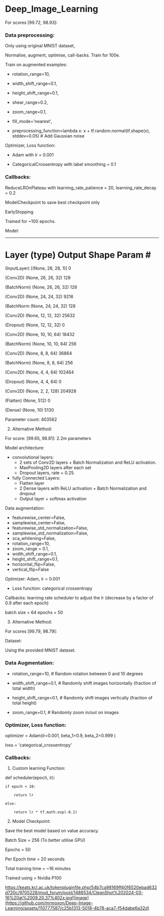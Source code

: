 # Deep_Image_Learning

For scores [99.72, 98.93]:

### Data preprocessing:

Only using original MNIST dataset,

Normalise, augment, optimise, call-backs. Train for 100e.

Train on augmented examples:

- rotation_range=10,

- width_shift_range=0.1,

- height_shift_range=0.1,

- shear_range=0.2,

- zoom_range=0.1,

- fill_mode='nearest',

- preprocessing_function=lambda x: x + tf.random.normal(tf.shape(x), stddev=0.05)  # Add Gaussian noise

Optimizer, Loss function:

- Adam with lr = 0.001

- CategoricalCrossentropy with label smoothing = 0.1


### Callbacks:

ReduceLROnPlateau with learning_rate_patience = 20, learning_rate_decay = 0.2

ModelCheckpoint to save best checkpoint only

EarlyStopping

Trained for ~100 epochs.

Model:
_________________________________________________________________
 Layer (type)                Output Shape              Param #   
===================================================

(InputLayer)    [(None, 28, 28, 1)]       0

(Conv2D)       (None, 26, 26, 32)        128

(BatchNorm)  (None, 26, 26, 32)       128

(Conv2D)       (None, 24, 24, 32)        9216

(BatchNorm  (None, 24, 24, 32)       128

(Conv2D)       (None, 12, 12, 32)        25632

(Dropout)   (None, 12, 12, 32)        0

(Conv2D)       (None, 10, 10, 64)        18432

(BatchNorm)  (None, 10, 10, 64)       256

(Conv2D)       (None, 8, 8, 64)          36864

(BatchNorm)  (None, 8, 8, 64)         256

(Conv2D)       (None, 4, 4, 64)          102464

(Dropout)   (None, 4, 4, 64)          0

(Conv2D)       (None, 2, 2, 128)         204928

(Flatten)   (None, 512)               0

(Dense)        (None, 10)                5130

Parameter count: 403562

2. Alternative Method:

For score: [99.65, 98.81]:
2.2m parameters

Model architecture:
- convolutional layers:
     * 2 sets of Conv2D layers + Batch Normalization and ReLU activation.
     * MaxPooling2D layers after each set
     * Dropout layers, rate = 0.25.
- fully Connected Layers:
    * Flatten layer
    * 2 Dense layers with ReLU activation + Batch Normalization and dropout
    * Output layer + softmax activation

Data augmentation:
- featurewise_center=False, 
- samplewise_center=False, 
- featurewise_std_normalization=False, 
- samplewise_std_normalization=False, 
- zca_whitening=False, 
- rotation_range=10, 
- zoom_range = 0.1, 
- width_shift_range=0.1, 
- height_shift_range=0.1, 
- horizontal_flip=False,
- vertical_flip=False

Optimizer: Adam, lr = 0.001
- Loss function: categorical crossentropy

Callbacks: learning rate scheduler to adjust the lr (decrease by a factor of 0.9 after each epoch)

batch size = 64
epochs = 50

3. Alternative Method:

For scores [99.79, 98.79]:

Dataset:

Using the provided MNIST dataset.

### Data Augmentation:

- rotation_range=10,          # Random rotation between 0 and 10 degrees

- width_shift_range=0.1,      # Randomly shift images horizontally (fraction of total width)

- height_shift_range=0.1,     # Randomly shift images vertically (fraction of total height)

- zoom_range=0.1,   # Randomly zoom in/out on images

### Optimizer, Loss function:

optimizer = Adam(lr=0.001, beta_1=0.9, beta_2=0.999 )

loss = 'categorical_crossentropy'

### Callbacks:

1.    Custom learning Function:

def scheduler(epoch, lr):

    if epoch < 10:

        return lr

    else:

        return lr * tf.math.exp(-0.1)

2.    Model Checkpoint:

Save the best model based on value accuracy.

Batch Size = 256 (To better utilise GPU)

Epochs = 50

Per Epoch time = 20 seconds

Total training time = ~16 minutes

Trained using = Nvidia P100

https://keats.kcl.ac.uk/tokenpluginfile.php/54b7ca98169ff40f6520ebad632d720c/9705228/mod_forum/post/1486534/CleanShot%202024-03-16%20at%2009.20.37%402x.jpg![image](https://github.com/mrmoxon/Deep-Image-Learning/assets/110777587/c25b1313-5018-4b78-aca7-f54dabe6a32d)


